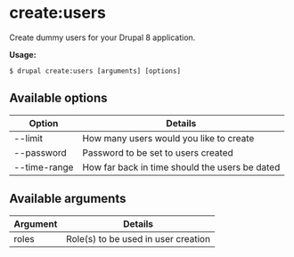# create:users
Create dummy users for your Drupal 8 application.

**Usage:**
```
$ drupal create:users [arguments] [options]
```

## Available options
Option | Details
-------|-------------
--limit | How many users would you like to create
--password | Password to be set to users created
--time-range | How far back in time should the users be dated

## Available arguments
Argument | Details
---------|-------------
roles | Role(s) to be used in user creation
